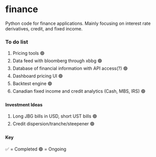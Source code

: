 # finance
Python code for finance applications. Mainly focusing on interest rate derivatives, credit, and fixed income.

### To do list
1. Pricing tools 🟢
2. Data feed with bloomberg through xbbg 🟢
3. Database of financial information with API access(?) 🟢
4. Dashboard pricing UI 🟢
5. Backtest engine 🟢
6. Canadian fixed income and credit analytics (Cash, MBS, IRS) 🟢

#### Investment Ideas
1. Long JBG bills in USD, short UST bills 🟢
2. Credit dispersion/tranche/steepener 🟢

#### Key
✅ = Completed
🟢 = Ongoing